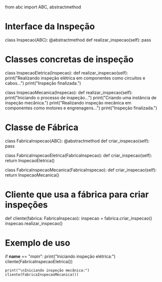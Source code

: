 from abc import ABC, abstractmethod

# Interface da Inspeção
class Inspecao(ABC):
    @abstractmethod
    def realizar_inspecao(self):
        pass

# Classes concretas de inspeção
class InspecaoEletrica(Inspecao):
    def realizar_inspecao(self):
        print("Realizando inspeção elétrica em componentes como circuitos e cabos...")
        print("Inspeção finalizada.")

class InspecaoMecanica(Inspecao):
    def realizar_inspecao(self):
        print("Iniciando o processo de inspeção...")
        print("Criando uma instância de inspeção mecânica.")
        print("Realizando inspeção mecânica em componentes como motores e engrenagens...")
        print("Inspeção finalizada.")

# Classe de Fábrica
class FabricaInspecao(ABC):
    @abstractmethod
    def criar_inspecao(self):
        pass

class FabricaInspecaoEletrica(FabricaInspecao):
    def criar_inspecao(self):
        return InspecaoEletrica()

class FabricaInspecaoMecanica(FabricaInspecao):
    def criar_inspecao(self):
        return InspecaoMecanica()

# Cliente que usa a fábrica para criar inspeções
def cliente(fabrica: FabricaInspecao):
    inspecao = fabrica.criar_inspecao()
    inspecao.realizar_inspecao()

# Exemplo de uso
if __name__ == "_main_":
    print("Iniciando inspeção elétrica:")
    cliente(FabricaInspecaoEletrica())
    
    print("\nIniciando inspeção mecânica:")
    cliente(FabricaInspecaoMecanica())
